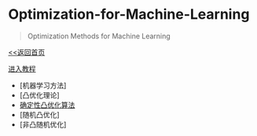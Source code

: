 # Optimization-for-Machine-Learning

> Optimization Methods for Machine Learning

[<<返回首页](index.md)

[进入教程](guide-opt-ml.md)

- [机器学习方法]
- [凸优化理论]
- [确定性凸优化算法](Chapter3)
- [随机凸优化]
- [非凸随机优化]